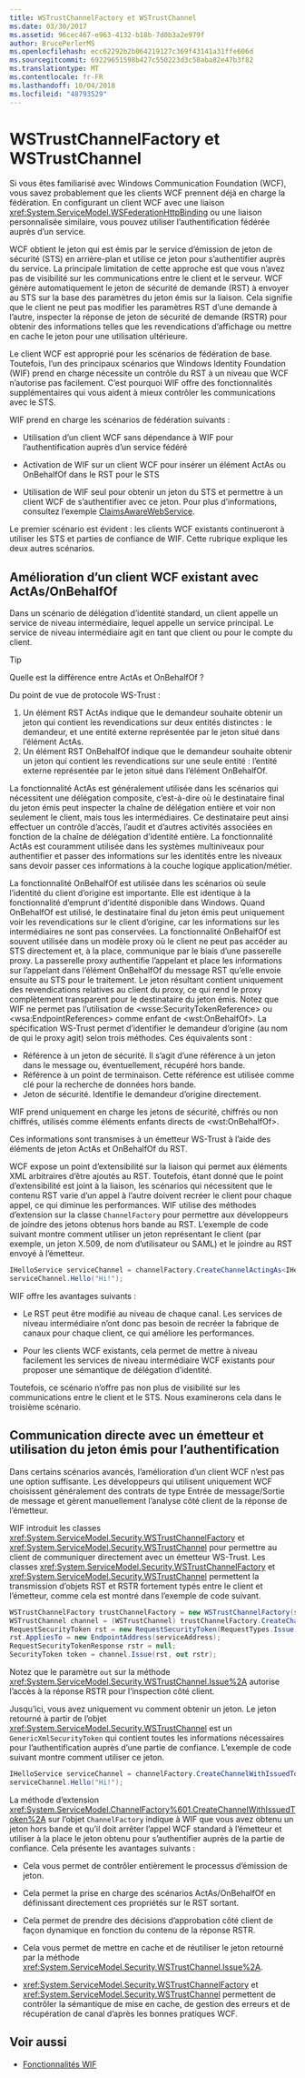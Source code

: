 ```yaml
---
title: WSTrustChannelFactory et WSTrustChannel
ms.date: 03/30/2017
ms.assetid: 96cec467-e963-4132-b18b-7d0b3a2e979f
author: BrucePerlerMS
ms.openlocfilehash: ecc62292b2b064219127c369f43141a31ffe606d
ms.sourcegitcommit: 69229651598b427c550223d3c58aba82e47b3f82
ms.translationtype: MT
ms.contentlocale: fr-FR
ms.lasthandoff: 10/04/2018
ms.locfileid: "48793529"
---
```

# <a name="wstrustchannelfactory-and-wstrustchannel"></a>WSTrustChannelFactory et WSTrustChannel
Si vous êtes familiarisé avec Windows Communication Foundation (WCF), vous savez probablement que les clients WCF prennent déjà en charge la fédération. En configurant un client WCF avec une liaison <xref:System.ServiceModel.WSFederationHttpBinding> ou une liaison personnalisée similaire, vous pouvez utiliser l’authentification fédérée auprès d’un service.

 WCF obtient le jeton qui est émis par le service d’émission de jeton de sécurité (STS) en arrière-plan et utilise ce jeton pour s’authentifier auprès du service. La principale limitation de cette approche est que vous n’avez pas de visibilité sur les communications entre le client et le serveur. WCF génère automatiquement le jeton de sécurité de demande (RST) à envoyer au STS sur la base des paramètres du jeton émis sur la liaison. Cela signifie que le client ne peut pas modifier les paramètres RST d’une demande à l’autre, inspecter la réponse de jeton de sécurité de demande (RSTR) pour obtenir des informations telles que les revendications d’affichage ou mettre en cache le jeton pour une utilisation ultérieure.

 Le client WCF est approprié pour les scénarios de fédération de base. Toutefois, l’un des principaux scénarios que Windows Identity Foundation (WIF) prend en charge nécessite un contrôle du RST à un niveau que WCF n’autorise pas facilement. C’est pourquoi WIF offre des fonctionnalités supplémentaires qui vous aident à mieux contrôler les communications avec le STS.

 WIF prend en charge les scénarios de fédération suivants :

- Utilisation d’un client WCF sans dépendance à WIF pour l’authentification auprès d’un service fédéré

- Activation de WIF sur un client WCF pour insérer un élément ActAs ou OnBehalfOf dans le RST pour le STS

- Utilisation de WIF seul pour obtenir un jeton du STS et permettre à un client WCF de s’authentifier avec ce jeton. Pour plus d’informations, consultez l’exemple [ClaimsAwareWebService](https://go.microsoft.com/fwlink/?LinkID=248406).

 Le premier scénario est évident : les clients WCF existants continueront à utiliser les STS et parties de confiance de WIF. Cette rubrique explique les deux autres scénarios.

## <a name="enhancing-an-existing-wcf-client-with-actas--onbehalfof"></a>Amélioration d’un client WCF existant avec ActAs/OnBehalfOf
Dans un scénario de délégation d’identité standard, un client appelle un service de niveau intermédiaire, lequel appelle un service principal. Le service de niveau intermédiaire agit en tant que client ou pour le compte du client.

> [!TIP]
> Quelle est la différence entre ActAs et OnBehalfOf ?
>
> Du point de vue de protocole WS-Trust :
>
> 1. Un élément RST ActAs indique que le demandeur souhaite obtenir un jeton qui contient les revendications sur deux entités distinctes : le demandeur, et une entité externe représentée par le jeton situé dans l’élément ActAs.
> 2. Un élément RST OnBehalfOf indique que le demandeur souhaite obtenir un jeton qui contient les revendications sur une seule entité : l’entité externe représentée par le jeton situé dans l’élément OnBehalfOf.
>
> La fonctionnalité ActAs est généralement utilisée dans les scénarios qui nécessitent une délégation composite, c’est-à-dire où le destinataire final du jeton émis peut inspecter la chaîne de délégation entière et voir non seulement le client, mais tous les intermédiaires. Ce destinataire peut ainsi effectuer un contrôle d’accès, l’audit et d’autres activités associées en fonction de la chaîne de délégation d’identité entière. La fonctionnalité ActAs est couramment utilisée dans les systèmes multiniveaux pour authentifier et passer des informations sur les identités entre les niveaux sans devoir passer ces informations à la couche logique application/métier.
>
> La fonctionnalité OnBehalfOf est utilisée dans les scénarios où seule l’identité du client d’origine est importante. Elle est identique à la fonctionnalité d’emprunt d’identité disponible dans Windows. Quand OnBehalfOf est utilisé, le destinataire final du jeton émis peut uniquement voir les revendications sur le client d’origine, car les informations sur les intermédiaires ne sont pas conservées. La fonctionnalité OnBehalfOf est souvent utilisée dans un modèle proxy où le client ne peut pas accéder au STS directement et, à la place, communique par le biais d’une passerelle proxy. La passerelle proxy authentifie l’appelant et place les informations sur l’appelant dans l’élément OnBehalfOf du message RST qu’elle envoie ensuite au STS pour le traitement. Le jeton résultant contient uniquement des revendications relatives au client du proxy, ce qui rend le proxy complètement transparent pour le destinataire du jeton émis. Notez que WIF ne permet pas l’utilisation de \<wsse:SecurityTokenReference> ou \<wsa:EndpointReferences> comme enfant de \<wst:OnBehalfOf>. La spécification WS-Trust permet d’identifier le demandeur d’origine (au nom de qui le proxy agit) selon trois méthodes. Ces équivalents sont :
>
> - Référence à un jeton de sécurité. Il s’agit d’une référence à un jeton dans le message ou, éventuellement, récupéré hors bande.
> - Référence à un point de terminaison. Cette référence est utilisée comme clé pour la recherche de données hors bande.
> - Jeton de sécurité. Identifie le demandeur d’origine directement.
>
> WIF prend uniquement en charge les jetons de sécurité, chiffrés ou non chiffrés, utilisés comme éléments enfants directs de \<wst:OnBehalfOf>.

 Ces informations sont transmises à un émetteur WS-Trust à l’aide des éléments de jeton ActAs et OnBehalfOf du RST.

 WCF expose un point d’extensibilité sur la liaison qui permet aux éléments XML arbitraires d’être ajoutés au RST. Toutefois, étant donné que le point d’extensibilité est joint à la liaison, les scénarios qui nécessitent que le contenu RST varie d’un appel à l’autre doivent recréer le client pour chaque appel, ce qui diminue les performances. WIF utilise des méthodes d’extension sur la classe `ChannelFactory` pour permettre aux développeurs de joindre des jetons obtenus hors bande au RST. L’exemple de code suivant montre comment utiliser un jeton représentant le client (par exemple, un jeton X.509, de nom d’utilisateur ou SAML) et le joindre au RST envoyé à l’émetteur.

```csharp
IHelloService serviceChannel = channelFactory.CreateChannelActingAs<IHelloService>(clientSamlToken);
serviceChannel.Hello("Hi!");
```

 WIF offre les avantages suivants :

- Le RST peut être modifié au niveau de chaque canal. Les services de niveau intermédiaire n’ont donc pas besoin de recréer la fabrique de canaux pour chaque client, ce qui améliore les performances.

- Pour les clients WCF existants, cela permet de mettre à niveau facilement les services de niveau intermédiaire WCF existants pour proposer une sémantique de délégation d’identité.

 Toutefois, ce scénario n’offre pas non plus de visibilité sur les communications entre le client et le STS. Nous examinerons cela dans le troisième scénario.

## <a name="communicating-directly-with-an-issuer-and-using-the-issued-token-to-authenticate"></a>Communication directe avec un émetteur et utilisation du jeton émis pour l’authentification
Dans certains scénarios avancés, l’amélioration d’un client WCF n’est pas une option suffisante. Les développeurs qui utilisent uniquement WCF choisissent généralement des contrats de type Entrée de message/Sortie de message et gèrent manuellement l’analyse côté client de la réponse de l’émetteur.

WIF introduit les classes <xref:System.ServiceModel.Security.WSTrustChannelFactory> et <xref:System.ServiceModel.Security.WSTrustChannel> pour permettre au client de communiquer directement avec un émetteur WS-Trust. Les classes <xref:System.ServiceModel.Security.WSTrustChannelFactory> et <xref:System.ServiceModel.Security.WSTrustChannel> permettent la transmission d’objets RST et RSTR fortement typés entre le client et l’émetteur, comme cela est montré dans l’exemple de code suivant.

```csharp
WSTrustChannelFactory trustChannelFactory = new WSTrustChannelFactory(stsBinding, stsAddress);
WSTrustChannel channel = (WSTrustChannel) trustChannelFactory.CreateChannel();
RequestSecurityToken rst = new RequestSecurityToken(RequestTypes.Issue);
rst.AppliesTo = new EndpointAddress(serviceAddress);
RequestSecurityTokenResponse rstr = null;
SecurityToken token = channel.Issue(rst, out rstr);
```

Notez que le paramètre `out` sur la méthode <xref:System.ServiceModel.Security.WSTrustChannel.Issue%2A> autorise l’accès à la réponse RSTR pour l’inspection côté client.

Jusqu’ici, vous avez uniquement vu comment obtenir un jeton. Le jeton retourné à partir de l’objet <xref:System.ServiceModel.Security.WSTrustChannel> est un `GenericXmlSecurityToken` qui contient toutes les informations nécessaires pour l’authentification auprès d’une partie de confiance. L’exemple de code suivant montre comment utiliser ce jeton.

```csharp
IHelloService serviceChannel = channelFactory.CreateChannelWithIssuedToken<IHelloService>( token );
serviceChannel.Hello("Hi!");
```

La méthode d’extension <xref:System.ServiceModel.ChannelFactory%601.CreateChannelWithIssuedToken%2A> sur l’objet `ChannelFactory` indique à WIF que vous avez obtenu un jeton hors bande et qu’il doit arrêter l’appel WCF standard à l’émetteur et utiliser à la place le jeton obtenu pour s’authentifier auprès de la partie de confiance. Cela présente les avantages suivants :

- Cela vous permet de contrôler entièrement le processus d’émission de jeton.

- Cela permet la prise en charge des scénarios ActAs/OnBehalfOf en définissant directement ces propriétés sur le RST sortant.

- Cela permet de prendre des décisions d’approbation côté client de façon dynamique en fonction du contenu de la réponse RSTR.

- Cela vous permet de mettre en cache et de réutiliser le jeton retourné par la méthode <xref:System.ServiceModel.Security.WSTrustChannel.Issue%2A>.

- <xref:System.ServiceModel.Security.WSTrustChannelFactory> et <xref:System.ServiceModel.Security.WSTrustChannel> permettent de contrôler la sémantique de mise en cache, de gestion des erreurs et de récupération de canal d’après les bonnes pratiques WCF.

## <a name="see-also"></a>Voir aussi

- [Fonctionnalités WIF](../../../docs/framework/security/wif-features.md)